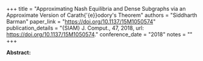 +++
title = "Approximating Nash Equilibria and Dense Subgraphs via an Approximate Version of Carath{\'{e}}odory's Theorem"
authors = "Siddharth Barman"
paper_link = "https://doi.org/10.1137/15M1050574"
publication_details = "{SIAM} J. Comput., 47, 2018, url: <a href='https://doi.org/10.1137/15M1050574' target='_blank'>https://doi.org/10.1137/15M1050574</a>."
conference_date = "2018"
notes = ""
+++

<b>Abstract:</b>
